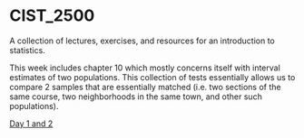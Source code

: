 # CIST_2500
A collection of lectures, exercises, and resources for an introduction to statistics. 

This week includes chapter 10 which mostly concerns itself with interval estimates of two populations. This collection of tests essentially allows us to compare 2 samples that are essentially matched (i.e. two sections of the same course, two neighborhoods in the same town, and other such populations). 

[Day 1 and 2](10_TvZvP/day1.md)
